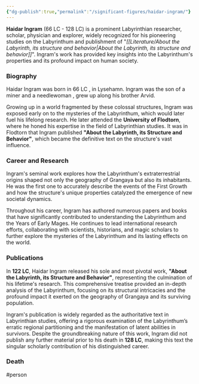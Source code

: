 ```yaml
---
{"dg-publish":true,"permalink":"/significant-figures/haidar-ingram/"}
---
```



**Haidar Ingram** (66 LC - 128 LC) is a prominent Labyrinthian researcher, scholar, physician and explorer, widely recognized for his pioneering studies on the Labyrinthum and publishment of "*[[Literature/About the Labyrinth, its structure and behavior\|About the Labyrinth, its structure and behavior]]*". Ingram's work has provided key insights into the Labyrinthum's properties and its profound impact on human society.

### Biography

Haidar Ingram was born in 66 LC , in Lysehamn. Ingram was the son of a miner and a needlewoman , grew up along his brother Arvid.

Growing up in a world fragmented by these colossal structures, Ingram was exposed early on to the mysteries of the Labyrinthum, which would later fuel his lifelong research. He later attended the **University of Flodtorn**, where he honed his expertise in the field of Labyrinthian studies. It was in Flodtorn that Ingram published **"About the Labyrinth, its Structure and Behavior"**, which became the definitive text on the structure's vast influence.

### Career and Research

Ingram's seminal work explores how the Labyrinthum's extraterrestrial origins shaped not only the geography of Grangaya but also its inhabitants. He was the first one to accurately describe the events of the First Growth and how the structure's unique properties catalyzed the emergence of new societal dynamics.

Throughout his career, Ingram has authored numerous papers and books that have significantly contributed to understanding the Labyrinthum and the Years of Early Mages. He continues to lead international research efforts, collaborating with scientists, historians, and magic scholars to further explore the mysteries of the Labyrinthum and its lasting effects on the world.


### Publications

In **122 LC**, Haidar Ingram released his sole and most pivotal work, **"About the Labyrinth, its Structure and Behavior"**, representing the culmination of his lifetime's research. This comprehensive treatise provided an in-depth analysis of the Labyrinthum, focusing on its structural intricacies and the profound impact it exerted on the geography of Grangaya and its surviving population.

Ingram's publication is widely regarded as the authoritative text in Labyrinthian studies, offering a rigorous examination of the Labyrinthum’s erratic regional partitioning and the manifestation of latent abilities in survivors. Despite the groundbreaking nature of this work, Ingram did not publish any further material prior to his death in **128 LC**, making this text the singular scholarly contribution of his distinguished career.

### Death

#person